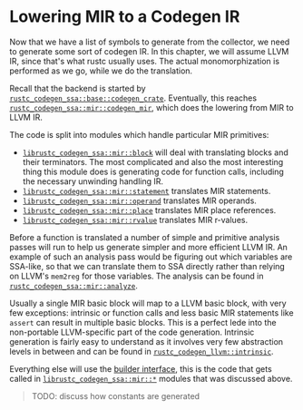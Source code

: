 # Lowering MIR to a Codegen IR

Now that we have a list of symbols to generate from the collector, we need to
generate some sort of codegen IR. In this chapter, we will assume LLVM IR,
since that's what rustc usually uses. The actual monomorphization is performed
as we go, while we do the translation.

Recall that the backend is started by
[`rustc_codegen_ssa::base::codegen_crate`][codegen1]. Eventually, this reaches
[`rustc_codegen_ssa::mir::codegen_mir`][codegen2], which does the lowering from
MIR to LLVM IR.

[codegen1]: https://doc.rust-lang.org/nightly/nightly-rustc/rustc_codegen_ssa/base/fn.codegen_crate.html
[codegen2]: https://doc.rust-lang.org/nightly/nightly-rustc/rustc_codegen_ssa/mir/fn.codegen_mir.html

The code is split into modules which handle particular MIR primitives:

- [`librustc_codegen_ssa::mir::block`][mirblk] will deal with translating
  blocks and their terminators.  The most complicated and also the most
  interesting thing this module does is generating code for function calls,
  including the necessary unwinding handling IR.
- [`librustc_codegen_ssa::mir::statement`][mirst] translates MIR statements.
- [`librustc_codegen_ssa::mir::operand`][mirop] translates MIR operands.
- [`librustc_codegen_ssa::mir::place`][mirpl] translates MIR place references.
- [`librustc_codegen_ssa::mir::rvalue`][mirrv] translates MIR r-values.

[mirblk]: https://doc.rust-lang.org/nightly/nightly-rustc/rustc_codegen_ssa/mir/block/index.html
[mirst]: https://doc.rust-lang.org/nightly/nightly-rustc/rustc_codegen_ssa/mir/statement/index.html
[mirop]: https://doc.rust-lang.org/nightly/nightly-rustc/rustc_codegen_ssa/mir/operand/index.html
[mirpl]: https://doc.rust-lang.org/nightly/nightly-rustc/rustc_codegen_ssa/mir/place/index.html
[mirrv]: https://doc.rust-lang.org/nightly/nightly-rustc/rustc_codegen_ssa/mir/rvalue/index.html

Before a function is translated a number of simple and primitive analysis
passes will run to help us generate simpler and more efficient LLVM IR. An
example of such an analysis pass would be figuring out which variables are
SSA-like, so that we can translate them to SSA directly rather than relying on
LLVM's `mem2reg` for those variables. The analysis can be found in
[`rustc_codegen_ssa::mir::analyze`][mirana].

[mirana]: https://doc.rust-lang.org/nightly/nightly-rustc/rustc_codegen_ssa/mir/analyze/index.html
  
Usually a single MIR basic block will map to a LLVM basic block, with very few
exceptions: intrinsic or function calls and less basic MIR statements like
`assert` can result in multiple basic blocks. This is a perfect lede into the
non-portable LLVM-specific part of the code generation. Intrinsic generation is
fairly easy to understand as it involves very few abstraction levels in between
and can be found in [`rustc_codegen_llvm::intrinsic`][llvmint].

[llvmint]: https://doc.rust-lang.org/nightly/nightly-rustc/rustc_codegen_llvm/intrinsic/index.html

Everything else will use the [builder interface][builder], this is the code that gets
called in [`librustc_codegen_ssa::mir::*`][ssamir] modules that was discussed
above.

[builder]: https://doc.rust-lang.org/nightly/nightly-rustc/rustc_codegen_llvm/builder/index.html
[ssamir]: https://doc.rust-lang.org/nightly/nightly-rustc/rustc_codegen_ssa/mir/index.html

> TODO: discuss how constants are generated
